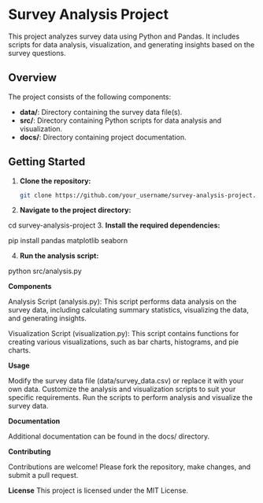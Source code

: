 # Survey Analysis Project

This project analyzes survey data using Python and Pandas. It includes scripts for data analysis, visualization, and generating insights based on the survey questions.

## Overview

The project consists of the following components:

- **data/**: Directory containing the survey data file(s).
- **src/**: Directory containing Python scripts for data analysis and visualization.
- **docs/**: Directory containing project documentation.

## Getting Started

1. **Clone the repository:**

   ```bash
   git clone https://github.com/your_username/survey-analysis-project.git
2. **Navigate to the project directory:**


cd survey-analysis-project
3. **Install the required dependencies:**


pip install pandas matplotlib seaborn

4. **Run the analysis script:**

python src/analysis.py

**Components**

Analysis Script (analysis.py): This script performs data analysis on the survey data, including calculating summary statistics, visualizing the data, and generating insights.

Visualization Script (visualization.py): This script contains functions for creating various visualizations, such as bar charts, histograms, and pie charts.

**Usage**

Modify the survey data file (data/survey_data.csv) or replace it with your own data.
Customize the analysis and visualization scripts to suit your specific requirements.
Run the scripts to perform analysis and visualize the survey data.

**Documentation**

Additional documentation can be found in the docs/ directory.

**Contributing**

Contributions are welcome! Please fork the repository, make changes, and submit a pull request.

**License**
This project is licensed under the MIT License.
